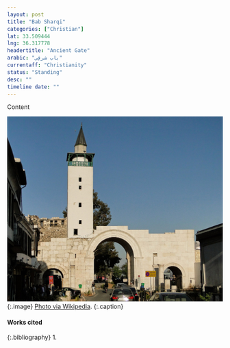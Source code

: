 ```yaml
---
layout: post
title: "Bab Sharqi"
categories: ["Christian"]
lat: 33.509444
lng: 36.317778
headertitle: "Ancient Gate"
arabic: "باب شرقِي"
currentaff: "Christianity"
status: "Standing"
desc: ""
timeline date: ""
---
```

Content

![Bab Sharqi](images/sharqi.jpeg)
   {:.image}
[Photo via Wikipedia](https://en.wikipedia.org/wiki/Bab_Sharqi#/media/File:Bab_Sharqi,_Damascus.jpg).
   {:.caption}

#### Works cited

{:.bibliography}
1. 